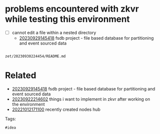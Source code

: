 # problems encountered with zkvr while testing this environment

- [ ] cannot edit a file within a nested directory
  - [20230929145418](/zet/20230929145418/README.md) fsdb project - file based database for partitioning and event sourced data

```
```

` zet/20230930224454/README.md `

# Related

- [20230929145418](/zet/20230929145418/README.md) fsdb project - file based database for partitioning and event sourced data
- [20230922214602](/zet/20230922214602/README.md) things i want to implement in zkvr after working on the environment
- [20221012171100](/zet/20221012171100/README.md) recently created nodes hub

Tags:

    #idea
